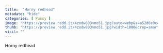 ```yaml
---
title:  "Horny redhead"
metadate: "hide"
categories: [ Pussy ]
image: "https://preview.redd.it/4zodw803vmo51.jpg?auto=webp&s=a52d0e0c49fb56bd7915a37f4f2c691b49effa2d"
thumb: "https://preview.redd.it/4zodw803vmo51.jpg?width=1080&crop=smart&auto=webp&s=7e4034a9318ee1fdc7d958c1bc3b6230692896c2"
visit: ""
---
```

Horny redhead
